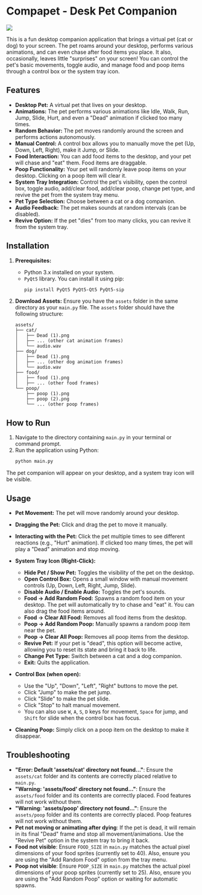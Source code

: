 # Compapet - Desk Pet Companion

![](https://github.com/user-attachments/assets/b3afd11d-383a-487b-b9a0-385e3ecc2a10)

This is a fun desktop companion application that brings a virtual pet (cat or dog) to your screen. The pet roams around your desktop, performs various animations, and can even chase after food items you place. It also, occasionally, leaves little "surprises" on your screen! You can control the pet's basic movements, toggle audio, and manage food and poop items through a control box or the system tray icon.

## Features

* **Desktop Pet:** A virtual pet that lives on your desktop.
* **Animations:** The pet performs various animations like Idle, Walk, Run, Jump, Slide, Hurt, and even a "Dead" animation if clicked too many times.
* **Random Behavior:** The pet moves randomly around the screen and performs actions autonomously.
* **Manual Control:** A control box allows you to manually move the pet (Up, Down, Left, Right), make it Jump, or Slide.
* **Food Interaction:** You can add food items to the desktop, and your pet will chase and "eat" them. Food items are draggable.
* **Poop Functionality:** Your pet will randomly leave poop items on your desktop. Clicking on a poop item will clear it.
* **System Tray Integration:** Control the pet's visibility, open the control box, toggle audio, add/clear food, add/clear poop, change pet type, and revive the pet from the system tray menu.
* **Pet Type Selection:** Choose between a cat or a dog companion.
* **Audio Feedback:** The pet makes sounds at random intervals (can be disabled).
* **Revive Option:** If the pet "dies" from too many clicks, you can revive it from the system tray.

## Installation

1.  **Prerequisites:**
    * Python 3.x installed on your system.
    * `PyQt5` library. You can install it using pip:
        ```bash
        pip install PyQt5 PyQt5-Qt5 PyQt5-sip
        ```

2.  **Download Assets:**
    Ensure you have the `assets` folder in the same directory as your `main.py` file. The `assets` folder should have the following structure:

    ```
    assets/
    ├── cat/
    │   ├── Dead (1).png
    │   ├── ... (other cat animation frames)
    │   └── audio.wav
    ├── dog/
    │   ├── Dead (1).png
    │   ├── ... (other dog animation frames)
    │   └── audio.wav
    ├── food/
    │   ├── food (1).png
    │   ├── ... (other food frames)
    └── poop/
        ├── poop (1).png
        ├── poop (2).png
        └── ... (other poop frames)
    ```

## How to Run

1.  Navigate to the directory containing `main.py` in your terminal or command prompt.
2.  Run the application using Python:
    ```bash
    python main.py
    ```

The pet companion will appear on your desktop, and a system tray icon will be visible.

## Usage

* **Pet Movement:** The pet will move randomly around your desktop.
* **Dragging the Pet:** Click and drag the pet to move it manually.
* **Interacting with the Pet:** Click the pet multiple times to see different reactions (e.g., "Hurt" animation). If clicked too many times, the pet will play a "Dead" animation and stop moving.
* **System Tray Icon (Right-Click):**
    * **Hide Pet / Show Pet:** Toggles the visibility of the pet on the desktop.
    * **Open Control Box:** Opens a small window with manual movement controls (Up, Down, Left, Right, Jump, Slide).
    * **Disable Audio / Enable Audio:** Toggles the pet's sounds.
    * **Food -> Add Random Food:** Spawns a random food item on your desktop. The pet will automatically try to chase and "eat" it. You can also drag the food items around.
    * **Food -> Clear All Food:** Removes all food items from the desktop.
    * **Poop -> Add Random Poop:** Manually spawns a random poop item near the pet.
    * **Poop -> Clear All Poop:** Removes all poop items from the desktop.
    * **Revive Pet:** If your pet is "dead", this option will become active, allowing you to reset its state and bring it back to life.
    * **Change Pet Type:** Switch between a cat and a dog companion.
    * **Exit:** Quits the application.

* **Control Box (when open):**
    * Use the "Up", "Down", "Left", "Right" buttons to move the pet.
    * Click "Jump" to make the pet jump.
    * Click "Slide" to make the pet slide.
    * Click "Stop" to halt manual movement.
    * You can also use `W`, `A`, `S`, `D` keys for movement, `Space` for jump, and `Shift` for slide when the control box has focus.

* **Cleaning Poop:** Simply click on a poop item on the desktop to make it disappear.

## Troubleshooting

* **"Error: Default 'assets/cat' directory not found..."**: Ensure the `assets/cat` folder and its contents are correctly placed relative to `main.py`.
* **"Warning: 'assets/food' directory not found..."**: Ensure the `assets/food` folder and its contents are correctly placed. Food features will not work without them.
* **"Warning: 'assets/poop' directory not found..."**: Ensure the `assets/poop` folder and its contents are correctly placed. Poop features will not work without them.
* **Pet not moving or animating after dying**: If the pet is dead, it will remain in its final "Dead" frame and stop all movement/animations. Use the "Revive Pet" option in the system tray to bring it back.
* **Food not visible**: Ensure `FOOD_SIZE` in `main.py` matches the actual pixel dimensions of your food sprites (currently set to 40). Also, ensure you are using the "Add Random Food" option from the tray menu.
* **Poop not visible**: Ensure `POOP_SIZE` in `main.py` matches the actual pixel dimensions of your poop sprites (currently set to 25). Also, ensure you are using the "Add Random Poop" option or waiting for automatic spawns.
